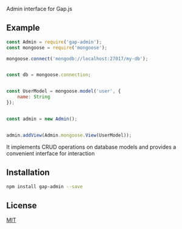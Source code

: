 Admin interface for Gap.js

## Example

```javascript
const Admin = require('gap-admin');
const mongoose = require('mongoose');

mongoose.connect('mongodb://localhost:27017/my-db');


const db = mongoose.connection;


const UserModel = mongoose.model('user', {
    name: String
});


const admin = new Admin();


admin.addView(Admin.mongoose.View(UserModel));
```

It implements CRUD operations on database models and provides a convenient interface for interaction


## Installation
```bash
npm install gap-admin --save
```


## License
[MIT](LICENSE)

